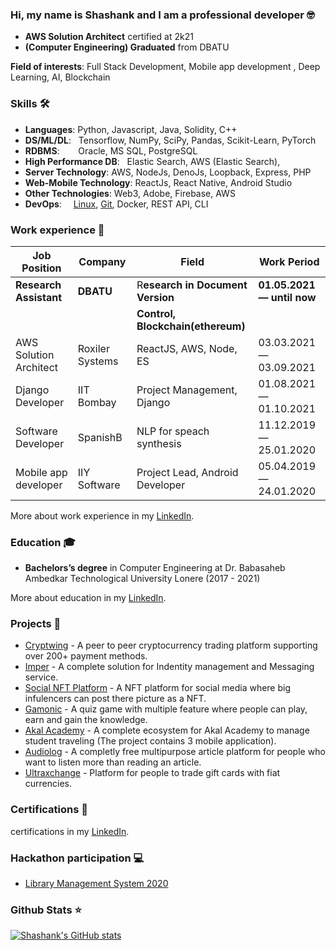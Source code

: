 <!-- ![](https://komarev.com/ghpvc/?username=dayyass&color=6aa6f8)<br>
![](https://img.shields.io/github/followers/dayyass?style=social)
![](https://img.shields.io/github/stars/dayyass?style=social) -->
<!-- [![](https://img.shields.io/badge/-Follow-black?style=social&logo=Linkedin)](https://www.linkedin.com/in/dayyass) -->
<!-- [![](https://img.shields.io/twitter/follow/d_ayyass?style=social&label=Follow)](https://twitter.com/d_ayyass) -->

### Hi, my name is Shashank and I am a professional developer 🤓
- **AWS Solution Architect** certified at 2k21
- **(Computer Engineering) Graduated** from DBATU

**Field of interests**: Full Stack Development, Mobile app development , Deep Learning, AI, Blockchain

### Skills 🛠️
- **Languages**:        Python, Javascript, Java, Solidity, C++
- **DS/ML/DL**: &nbsp;  Tensorflow, NumPy, SciPy, Pandas, Scikit-Learn, PyTorch
- **RDBMS**:   &nbsp;   Oracle, MS SQL, PostgreSQL
- **High Performance DB**: &nbsp;  Elastic Search, AWS (Elastic Search), 
- **Server Technology**: AWS, NodeJs, DenoJs, Loopback, Express, PHP
- **Web-Mobile Technology**: ReactJs, React Native, Android Studio
- **Other Technologies**: Web3, Adobe, Firebase, AWS
- **DevOps**:  &nbsp;   [Linux](https://www.imper.in), [Git](https://www.imper.in), Docker, REST API, CLI

### Work experience 👔
| Job Position                  | Company                 | Field                           | Work Period                |
| ----------------------------- | ----------------------- | ------------------------------- | -------------------------- |
| **Research Assistant**        | **DBATU**               | R**esearch in Document Version**| **01.05.2021 — until now** |
|                               |                         |**Control, Blockchain(ethereum)**|                            |
| AWS Solution Architect        | Roxiler Systems         | ReactJS, AWS, Node, ES          | 03.03.2021 — 03.09.2021    |
| Django Developer              | IIT Bombay              | Project Management, Django      | 01.08.2021 — 01.10.2021    |
| Software Developer            | SpanishB                | NLP for speach synthesis        | 11.12.2019 — 25.01.2020    |
| Mobile app developer          | IIY Software            | Project Lead, Android Developer | 05.04.2019 — 24.01.2020    |


More about work experience in my [LinkedIn](https://www.linkedin.com/in/shashank-shahare-83500a154/).<br>

### Education 🎓
- **Bachelors’s degree** in Computer Engineering at Dr. Babasaheb Ambedkar Technological University Lonere (2017 - 2021)

More about education in my [LinkedIn](https://www.linkedin.com/in/shashank-shahare-83500a154/).

### Projects 🐾
- [Cryptwing](https://www.cryptwing.com) - A peer to peer cryptocurrency trading platform supporting over 200+ payment methods.
- [Imper](https://www.imper.in) - A complete solution for Indentity management and Messaging service.
- [Social NFT Platform](https://learnings-fde29.web.app/) - A NFT platform for social media where big infulencers can post there picture as a NFT.
- [Gamonic](https://play.google.com/store/apps/details?id=com.gamonicquiz.gamonic) - A quiz game with multiple feature where people can play, earn and gain the knowledge.
- [Akal Academy](https://play.google.com/store/apps/developer?id=IIY+Software+Pvt+Ltd) - A complete ecosystem for Akal Academy to manage student traveling (The project contains 3 mobile application).
- [Audiolog](https://thevoicepost.in) - A completly free multipurpose article platform for people who want to listen more than reading an article.
- [Ultraxchange](http://www.ultraxchange.com) - Platform for people to trade gift cards with fiat currencies.

### Certifications 📜
certifications in my [LinkedIn](https://www.linkedin.com/in/shashank-shahare-83500a154/).

### Hackathon participation 💻
- [Library Management System 2020](https://github.com/srshahare/library-hackathon)

### Github Stats ⭐
[![Shashank's GitHub stats](https://github-readme-stats.vercel.app/api?username=srshahare)](https://github.com/anuraghazra/github-readme-stats)
